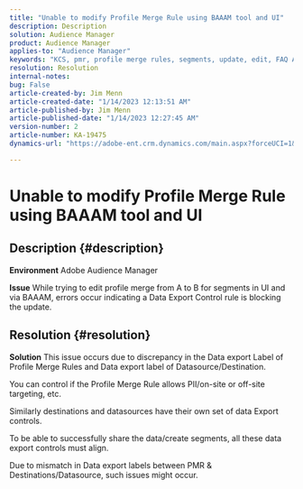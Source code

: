 ```yaml
---
title: "Unable to modify Profile Merge Rule using BAAAM tool and UI"
description: Description
solution: Audience Manager
product: Audience Manager
applies-to: "Audience Manager"
keywords: "KCS, pmr, profile merge rules, segments, update, edit, FAQ AAM, Adobe Audience Manager, unable to modify, BAAAM tool"
resolution: Resolution
internal-notes: 
bug: False
article-created-by: Jim Menn
article-created-date: "1/14/2023 12:13:51 AM"
article-published-by: Jim Menn
article-published-date: "1/14/2023 12:27:45 AM"
version-number: 2
article-number: KA-19475
dynamics-url: "https://adobe-ent.crm.dynamics.com/main.aspx?forceUCI=1&pagetype=entityrecord&etn=knowledgearticle&id=053c7d52-a093-ed11-aad1-6045bd0065f9"

---
```

# Unable to modify Profile Merge Rule using BAAAM tool and UI

## Description {#description}


<b>Environment</b>
 Adobe Audience Manager

<b>Issue</b>
 While trying to edit profile merge from A to B for segments in UI and via BAAAM, errors occur indicating a Data Export Control rule is blocking the update.


## Resolution {#resolution}


<b>Solution</b>
This issue occurs due to discrepancy in the Data export Label of Profile Merge Rules and Data export label of Datasource/Destination.

You can control if the Profile Merge Rule allows PII/on-site or off-site targeting, etc.

Similarly destinations and datasources have their own set of data Export controls.

To be able to successfully share the data/create segments, all these data export controls must align.

Due to mismatch in Data export labels between PMR & Destinations/Datasource, such issues might occur.
